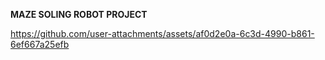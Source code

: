 **MAZE SOLING ROBOT PROJECT**

https://github.com/user-attachments/assets/af0d2e0a-6c3d-4990-b861-6ef667a25efb


